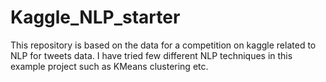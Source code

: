 # Kaggle_NLP_starter
This repository is based on the data for a competition on kaggle related to NLP for tweets data. I have tried few different NLP techniques in this example project such as KMeans clustering etc.
